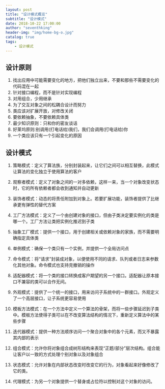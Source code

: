 ```yaml
---
layout: post
title: "设计模式概览"
subtitle: "设计模式"
date: 2018-10-22 17:00:00
author: "seventhking"
header-img: "img/home-bg-o.jpg"
catalog: true
tags:
    - 设计模式
---
```


## 设计原则

1. 找出应用中可能需要变化的地方，把他们独立出来，不要和那些不需要变化的代码混在一起
2. 针对接口编程，而不是针对实现编程
3. 对用组合，少用继承
4. 为了交互对象之间的松耦合设计而努力
5. 类应该对扩展开放，对修改关闭
6. 要依赖抽象，不要依赖具体类
7. 最少知识原则：只和你的密友谈话
8. 好莱坞原则:别调用(打电话给)我们，我们会调用(打电话给)你
9. 一个类应该只有一个引起变化的原因


## 设计模式

1. 策略模式：定义了算法族，分别封装起来，让它们之间可以相互替换，此模式让算法的变化独立于使用算法的客户

2. 观察者模式：定义了对象之间的一对多依赖，这样一来，当一个对象改变状态时，它的所有依赖者都会收到通知并自动更新
3. 装饰者模式：动态的将责任附加到对象上。若要扩展功能，装饰者提供了比继承更有弹性的替代方案
4. 工厂方法模式：定义了一个由创建对象的接口，但由子类决定要实例化的类是哪一个。工厂方法让类把实例化推迟到子类
5. 抽象工厂模式：提供一个接口，用于创建相关或依赖对象的家族，而不需要明确指定具体类
6. 单例模式：确保一个类只有一个实例，并提供一个全局访问点
7. 命令模式：将“请求”封装成对象，以便使用不同的请求、队列或者日志来参数化其他对象。命令模式也支持克撤销的操作
8. 适配器模式：将一个类的接口转换成客户期望的另一个接口。适配器让原本接口不兼容的类可以合作无间。
9. 外观模式：提供了一个统一的接口，用来访问子系统中的一群接口。外观定义了一个高层接口，让子系统更容易使用
10. 模板方法模式：在一个方法中定义一个算法的骨架，而将一些步骤延迟到子类中。模板方法使得子类可以在不改变算法结构的情况下，重新定义算法中的某些步骤
11. 迭代器模式：提供一种方法顺序访问一个聚合对象中的各个元素，而又不暴露其内部的表示
12. 组合模式：允许你将对象组合成树形结构来表现“正题/部分”层次结构。组合能让客户以一致的方式处理个别对象以及对象组合
13. 状态模式：允许对象在内部状态改变时改变它的行为，对象看起来好像修改了它的类。
14. 代理模式：为另一个对象提供一个替身或占位符以控制对这个对象的访问。
